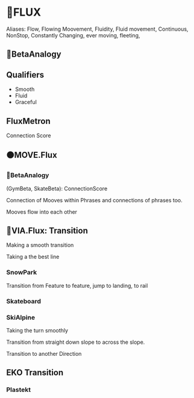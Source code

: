 # 🔷<beta>FLUX</beta>

Aliases: Flow, Flowing Moovement, Fluidity, Fluid movement, Continuous, NonStop, Constantly Changing, ever moving, fleeting,

## 🔷<beta>BetaAnalogy</beta>

## Qualifiers

- Smooth
- Fluid
- Graceful

## FluxMetron

Connection Score

## 🟠<mooves>MOVE.Flux</mooves>

### 🔷<beta>BetaAnalogy</beta>

(GymBeta, SkateBeta): ConnectionScore

Connection of Mooves within Phrases and connections of phrases too.

Mooves flow into each other

## 🔻<via>VIA.Flux</via>: Transition

Making a smooth transition

Taking a the best line

### SnowPark

Transition from Feature to feature, jump to landing, to rail

### Skateboard

### SkiAlpine

Taking the turn smoothly

Transition from straight down slope to across the slope.

Transition to another Direction

## EKO Transition

### Plastekt
